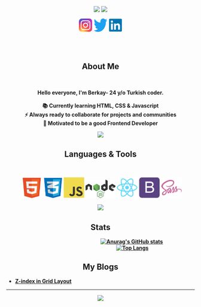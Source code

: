<!--Cover -->

<div align="center">
  <img  src="https://user-images.githubusercontent.com/81809211/160309111-b8ebb5d1-7a20-4a96-91af-293519c0d5db.gif" />
  <img  src="https://user-images.githubusercontent.com/81809211/160301906-0190a3c9-3bb2-45fc-85ba-25f06f1aed66.gif" />
  <!--Social Media -->
  <p align="center">
    <img src="./img/Instagram.svg" width="36"  alt="Instagram" />
    <img src="./img/twitter-original.svg" width="36"  alt="Twitter" />
    <img src="./img/linkedin-original.svg" width="36" alt="Linkedin" />
  </p> 
 <br><br>
  <h2>About Me</h2>
  <br>
  <p><strong>Hello everyone, I'm Berkay- 24 y/o Turkish coder. <br><br>
    📚 Currently learning HTML, CSS & Javascript</li> <br>
    ⚡ Always ready to collaborate for projects and communities  <br>
    🎯 Motivated to be a good Frontend Developer  
  </p>
</div>

<!--Arrow Gif-->
<div align="center"><img  src="https://user-images.githubusercontent.com/81809211/160306760-30a703a6-0404-49d2-aac3-9afe9c3f76ab.gif" width=75 /></div>

<!--Technologies -->
  <h2 align="center">Languages & Tools</h2>
  <br>
  <p align="center">
    <img src="./img/html.png" width="64"  alt="HTML" />
    <img src="./img/css.png" width="48"  alt="CSS" />
    <img src="./img/javascript-original.svg" width="56" alt="JavaScript" />
    <img src="./img/Node.js.svg" width="80"  alt="NodeJS" />
    <img src="./img/react-original.svg" width="56"  alt="React" />
    <img src="./img/bootstrap-plain.svg" width="56"  alt="Bootstrap" />
    <img src="./img/sass-original.svg" width="56"  alt="Sass" />
  </p>
  
<!--Arrow Gif-->
<div align="center"><img  src="https://user-images.githubusercontent.com/81809211/160306760-30a703a6-0404-49d2-aac3-9afe9c3f76ab.gif" width=75 /></div>

<!--Stats-->

<h2 align="center">Stats</h2>

&emsp;&emsp;&emsp;&emsp;&emsp;&emsp;&emsp;&emsp;&emsp;&emsp;&emsp;&emsp;&emsp;&emsp;&emsp;&emsp;&emsp;&emsp;[![Anurag's GitHub stats](https://github-readme-stats.vercel.app/api?username=berkaycirak&show_icons=true&theme=dracula)](https://github.com/berkaycirak/github-readme-stats)
&emsp;&emsp;&emsp;&emsp;&emsp;&emsp;&emsp;&emsp;&emsp;&emsp;&emsp;&emsp;&emsp;&emsp;&emsp;&emsp;&emsp;&emsp;&emsp;&emsp;&emsp;[![Top Langs](https://github-readme-stats.vercel.app/api/top-langs/?username=berkaycirak&theme=dracula&card_width=400)](https://github.com/berkaycirak/github-readme-stats)

<!--Blogs-->

<h2 align="center">My Blogs</h2>

<!-- BLOG-POST-LIST:START -->
- [Z-index in Grid Layout](https://medium.com/@berkaycrk/z-index-in-grid-layout-f6edf9648ea2?source=rss-1ca17d37dc3f------2)
<!-- BLOG-POST-LIST:END -->

<hr>

<!--Visitor Counter-->
<div align="center"> <img src="https://komarev.com/ghpvc/?username=berkaycirak&color=blueviolet&label=VISITORS" /> </div>




